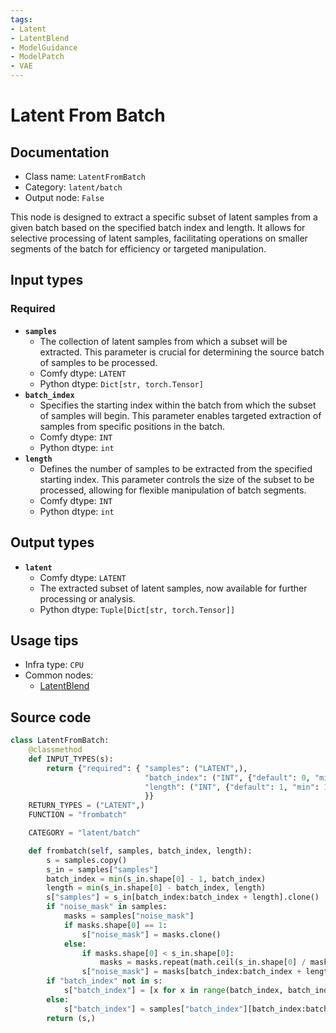 ```yaml
---
tags:
- Latent
- LatentBlend
- ModelGuidance
- ModelPatch
- VAE
---
```


# Latent From Batch
## Documentation
- Class name: `LatentFromBatch`
- Category: `latent/batch`
- Output node: `False`

This node is designed to extract a specific subset of latent samples from a given batch based on the specified batch index and length. It allows for selective processing of latent samples, facilitating operations on smaller segments of the batch for efficiency or targeted manipulation.
## Input types
### Required
- **`samples`**
    - The collection of latent samples from which a subset will be extracted. This parameter is crucial for determining the source batch of samples to be processed.
    - Comfy dtype: `LATENT`
    - Python dtype: `Dict[str, torch.Tensor]`
- **`batch_index`**
    - Specifies the starting index within the batch from which the subset of samples will begin. This parameter enables targeted extraction of samples from specific positions in the batch.
    - Comfy dtype: `INT`
    - Python dtype: `int`
- **`length`**
    - Defines the number of samples to be extracted from the specified starting index. This parameter controls the size of the subset to be processed, allowing for flexible manipulation of batch segments.
    - Comfy dtype: `INT`
    - Python dtype: `int`
## Output types
- **`latent`**
    - Comfy dtype: `LATENT`
    - The extracted subset of latent samples, now available for further processing or analysis.
    - Python dtype: `Tuple[Dict[str, torch.Tensor]]`
## Usage tips
- Infra type: `CPU`
- Common nodes:
    - [LatentBlend](../../Comfy/Nodes/LatentBlend.md)



## Source code
```python
class LatentFromBatch:
    @classmethod
    def INPUT_TYPES(s):
        return {"required": { "samples": ("LATENT",),
                              "batch_index": ("INT", {"default": 0, "min": 0, "max": 63}),
                              "length": ("INT", {"default": 1, "min": 1, "max": 64}),
                              }}
    RETURN_TYPES = ("LATENT",)
    FUNCTION = "frombatch"

    CATEGORY = "latent/batch"

    def frombatch(self, samples, batch_index, length):
        s = samples.copy()
        s_in = samples["samples"]
        batch_index = min(s_in.shape[0] - 1, batch_index)
        length = min(s_in.shape[0] - batch_index, length)
        s["samples"] = s_in[batch_index:batch_index + length].clone()
        if "noise_mask" in samples:
            masks = samples["noise_mask"]
            if masks.shape[0] == 1:
                s["noise_mask"] = masks.clone()
            else:
                if masks.shape[0] < s_in.shape[0]:
                    masks = masks.repeat(math.ceil(s_in.shape[0] / masks.shape[0]), 1, 1, 1)[:s_in.shape[0]]
                s["noise_mask"] = masks[batch_index:batch_index + length].clone()
        if "batch_index" not in s:
            s["batch_index"] = [x for x in range(batch_index, batch_index+length)]
        else:
            s["batch_index"] = samples["batch_index"][batch_index:batch_index + length]
        return (s,)

```
